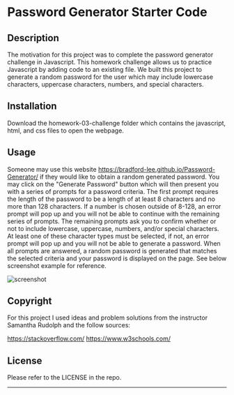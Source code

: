 # Password Generator Starter Code

## Description

The motivation for this project was to complete the password generator challenge in Javascript. This homework challenge allows us to practice Javascript by adding code to an existing file. We built this project to generate a random password for the user which may include lowercase characters, uppercase characters, numbers, and special characters. 


## Installation

Download the homework-03-challenge folder which contains the javascript, html, and css files to open the webpage.

## Usage 

Someone may use this website https://bradford-lee.github.io/Password-Generator/ if they would like to obtain a random generated password. You may click on the "Generate Password" button which will then present you with a series of prompts for a password criteria. The first prompt requires the length of the password to be a length of at least 8 characters and no more than 128 characters. If a number is chosen outside of 8-128, an error prompt will pop up and you will not be able to continue with the remaining series of prompts. The remaining prompts ask you to confirm whether or not to include lowercase, uppercase, numbers, and/or special characters. At least one of these character types must be selected, if not, an error prompt will pop up and you will not be able to generate a password. When all prompts are answered, a random password is generated that matches the selected criteria and your password is displayed on the page. See below screenshot example for reference.

![screenshot](https://user-images.githubusercontent.com/127280322/230812106-4de2da45-99e8-49ba-ba1d-9f9ff186c530.PNG)

## Copyright

For this project I used ideas and problem solutions from the instructor Samantha Rudolph and the follow sources:

https://stackoverflow.com/ 
https://www.w3schools.com/


## License

Please refer to the LICENSE in the repo.

---

